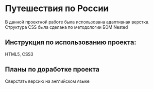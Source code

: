 # Путешествия по России

В данной проектной работе была использована адаптивная верстка. Структура CSS была сделана по методологии БЭМ Nested

## Инструкция по использованию проекта:

HTML5, CSS3

## Планы по доработке проекта

Сверстать версию на английском языке
